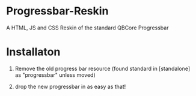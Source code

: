 # Progressbar-Reskin
A HTML, JS and CSS Reskin of the standard QBCore Progressbar

# Installaton

1. Remove the old progress bar resource (found standard in [standalone] as "progressbar" unless moved)

2. drop the new progressbar in as easy as that!
